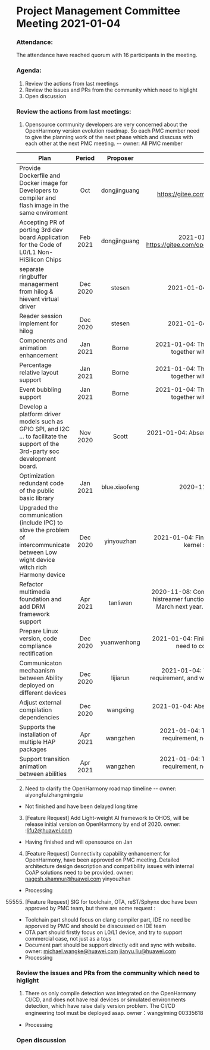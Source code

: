 # Project Management Committee Meeting 2021-01-04

### Attendance:
The attendance have reached quorum with 16 participants in the meeting.

### Agenda:

 1. Review the actions from last meetings
 2. Review the issues and PRs from the community which need to higlight
 3. Open discussion


### Review the actions from last meetings:
 1. Opensource community developers are very concerned about the OpenHarmony version evolution roadmap. So each PMC member need to give the planning work of the next phase which and disscuss with each other at the next PMC meeting. -- owner: All PMC member
 
| Plan | Period | Proposer | Progress | Status |
|--------------|:--------------:|:--------------:|:--------------:|:--------------:|
| Provide Dockerfile and Docker image for Developers to compiler and flash image in the same enviroment  | Oct | dongjinguang | 2020-11-08: https://gitee.com/openharmony/docs/pulls/160 | Close |
| Accepting PR of porting 3rd dev board Application for the Code of L0/L1 Non-HiSilicon Chips |	Feb 2021	| dongjinguang	| 2021-01-04: Cotex-m refactor https://gitee.com/openharmony/kernel_liteos_m/pulls/5  | Processing |
| separate ringbuffer managerment from hilog & hievent virtual driver | Dec 2020 | stesen | 2021-01-04: need to provide progress | Open |
| Reader session implement for hilog | Dec 2020 | stesen |  2021-01-04: need to provide progress | Open |
| Components and animation enhancement | Jan 2021 | Borne | 2021-01-04: Three modules will open-sourced together with component rectification | Open |
| Percentage relative layout support | Jan 2021 | Borne | 2021-01-04: Three modules will open-sourced together with component rectification  | Open |
| Event bubbling support | Jan 2021 | Borne | 2021-01-04: Three modules will open-sourced together with component rectification  | Open |
| Develop a platform driver models such as GPIO SPI, and I2C ... to facilitate the support of the 3rd-party soc development board. | Nov 2020 | Scott | 2021-01-04: Absent meeting and need to provide the PR link| Close |
| Optimization redundant code of the public basic library | Jan 2021 | blue.xiaofeng | 2020-11-08: Delay to 202102 |Open |
| Upgraded the communication (include IPC) to slove the problem of intercommunicate between Low wight device witch rich Harmony device | Dec 2020 | yinyouzhan | 2021-01-04: Finish user space IPC work, lites os kernel space need to rework | Open |
| Refactor multimedia foundation and add DRM framework support | Apr 2021 | tanliwen | 2020-11-08: Completed the development of basic histreamer functions and planned to be released in March next year. The lite OpenHarmony remains current Arch  | Open |
| Prepare Linux version, code compliance rectification | Dec 2020 | yuanwenhong | 2021-01-04: Finished the GPL license rework and need to confirm schedule with PM  | Open |
| Communicaton mechaanism between Ability deployed on different devices | Dec 2020 | lijiarun | 2021-01-04: Track the issue in the product requirement, and was not tracked in the open source community. | Close |
| Adjust  external compilation dependencies | Dec 2020 | wangxing | 2021-01-04: Absent meeting and need to provide progress | Open |
| Supports the installation of multiple HAP packages | Apr 2021 | wangzhen | 2021-01-04: Tracking the feature in product requirement, not tracked in the open source community | Close |
| Support transition animation between abilities | Apr 2021 | wangzhen | 2021-01-04: Tracking the feature in product requirement, not tracked in the open source community | Close |


2. Need to clarify the OpenHarmony roadmap timeline -- owner: aiyongfu/zhangmingxiu
  - Not finished and have been delayed long time

3. [Feature Request] Add Light-weight AI framework to OHOS, will be release initial version on OpenHarmony by end of 2020. owner: :lifu2@huawei.com
  - Having finished and will opensource on Jan

4. [Feature Request] Connectivity capability enhancement for OpenHarmony, have been approved on PMC meeting. Detailed architecture design description and compatibility issues with internal CoAP solutions need to be provided. owner: nagesh.shamnur@huawei.com yinyouzhan
  - Processing

55555. [Feature Request] SIG for toolchain, OTA, reST/Sphynx doc have been approved by PMC team, but there are some request :
 - Toolchain part should focus on clang compiler part, IDE no need be apporved by PMC and should be disscussed on IDE team
 - OTA part should firstly focus on L0/L1 device, and try to support commercial case, not just as a toys
 - Document part should be support directly edit and sync with website. owner: michael.wangke@huawei.com jianyu.liu@huawei.com
  - Processing 

### Review the issues and PRs from the community which need to higlight

 1. There os only compile detection was integrated on the OpenHarmony CI/CD, and does not have real devices or simulated environments detection, which have raise daily version problem. The CI/CD engineering tool must be deployed asap. owner：wangyiming 00335618
  - Processing


### Open discussion
